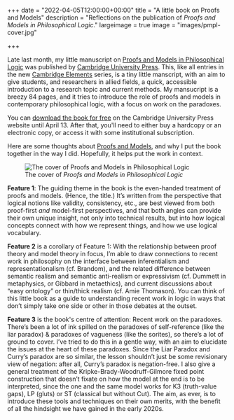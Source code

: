 +++
date = "2022-04-05T12:00:00+00:00"
title = "A little book on Proofs and Models"
description = "Reflections on the publication of <em>Proofs and Models in Philosophical Logic</em>."
largeimage = true
image = "images/pmpl-cover.jpg"

+++


Late last month, my little manuscript on [Proofs and Models in Philosophical Logic](https://consequently.org/writing/pmpl-elements/) was published by [Cambridge University Press](https://doi.org/10.1017/9781009040457). This, like all entries in the new [Cambridge Elements](https://www.cambridge.org/core/what-we-publish/elements) series, is a tiny little manscript, with an aim to give students, and researchers in allied fields, a quick, accessible introduction to a research topic and current methods. My mansucript is a breezy 84 pages, and it tries to introduce the role of proofs and models in contemporary philosophical logic, with a focus on work on the paradoxes. 

You can [download the book for free](https://doi.org/10.1017/9781009040457) on the Cambridge University Press website until April 13. After that, you'll need to either buy a hardcopy or an electronic copy, or access it with some institutional subscription. 

<!--more-->

Here are some thoughts about [Proofs and Models](https://consequently.org/writing/pmpl-elements/), and why I put the book together in the way I did. Hopefully, it helps put the work in context.

<figure>
	<img src="/images/pmpl-cover.jpg" alt="The cover of Proofs and Models in Philosophical Logic">
	<figcaption>The cover of <em>Proofs and Models in Philosophical Logic</em></figcaption>
</figure>

**Feature 1**: The guiding theme in the book is the even-handed treatment of proofs and models. (Hence, the title.) It’s written from the perspective that logical notions like validity, consistency, etc., are best viewed from both proof-first *and* model-first perspectives, and that both angles can provide their own unique insight, not only into technical results, but into how logical concepts connect with how we represent things, and how we use logical vocabulary.

**Feature 2** is a corollary of Feature 1: With the relationship between proof theory and model theory in focus, I’m able to draw connections to recent work in philosophy on the interface between inferentialism and representationalism (cf. Brandom), and the related difference between semantic realism and semantic anti-realism or expressivism (cf. Dummett in metaphysics, or Gibbard in metaethics), and current discussions about “easy ontology” or thin/thick realism (cf. Amie Thomason). You can think of this little book as a guide to understanding recent work in logic in ways that don’t simply take one side or other in those debates at the outset.

**Feature 3** is the book's centre of attention: Recent work on the paradoxes. There’s been a lot of ink spilled on the paradoxes of self-reference (like the liar paradox) & paradoxes of vagueness (like the sorites), so there’s a lot of ground to cover. I’ve tried to do this in a gentle way, with an aim to elucidate the issues at the heart of these paradoxes. Since the Liar Paradox and Curry’s paradox are so similar, the lesson shouldn’t just be some revisionary view of negation: after all, Curry’s paradox is negation-free. I also give a general treatment of the Kripke-Brady-Woodruff-Gilmore fixed point construction that doesn’t fixate on how the model at the end is to be interpreted, since the one and the same model works for K3 (truth-value gaps), LP (gluts) or ST (classical but without Cut). The aim, as ever, is to introduce these tools and techniques on their own merits, with the benefit of all the hindsight we have gained in the early 2020s.
